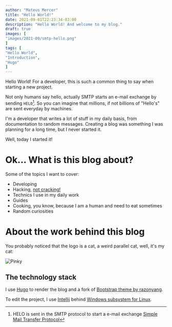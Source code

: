 ```yaml
---
author: "Mateus Mercer"
title: "Hello World!"
date: 2021-09-01T22:23:34-03:00
description: "Hello World! And welcome to my blog."
draft: true
images: [
"images/2021-09/smtp-hello.png"
]
tags: [
"Hello World",
"Introduction",
"Hugo"
]
---
```


Hello World! For a developer, this is such a common thing to say when starting a new project.

Not only humans say hello, actually SMTP starts an e-mail exchange by sending `HELO`[^1].
So you can imagine that millions, if not billions of "Hello's" are sent everyday by machines.

[^1]: HELO is sent in the SMTP protocol to start a e-mail exchange [Simple Mail Transfer Protocol](https://en.wikipedia.org/wiki/Simple_Mail_Transfer_Protocol)

I'm a developer that writes a lot of stuff in my daily basis, from documentation to random messages.
Creating a blog was something I was planning for a long time, but I never started it.

Well, today I started it!

# Ok... What is this blog about?

Some of the topics I want to cover:
* Developing
* Hacking, [not cracking!](http://www.catb.org/hacker-emblem/)
* Technics I use in my daily work
* Guides
* Cooking, you know, because I am a human and need to eat sometimes
* Random curiosities

# About the work behind this blog

You probably noticed that the logo is a cat, a weird parallel cat, well, it's my cat:

![Pinky](/images/2021-09/pinky.png#center)

## The technology stack 

I use [Hugo](https://gohugo.io/) to render the blog and a fork of [Bootstrap theme by razonyang](https://github.com/razonyang/hugo-theme-bootstrap).

To edit the project, I use [Intellij](https://www.jetbrains.com/idea/) behind [Windows subsystem for Linux](https://docs.microsoft.com/en-us/windows/wsl/install-win10).

